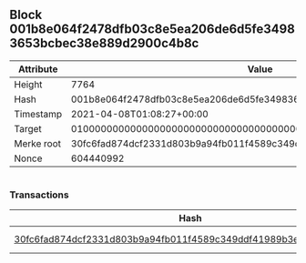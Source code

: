 ## Block 001b8e064f2478dfb03c8e5ea206de6d5fe34983653bcbec38e889d2900c4b8c

Attribute | Value
--- | ---
Height | 7764
Hash | 001b8e064f2478dfb03c8e5ea206de6d5fe34983653bcbec38e889d2900c4b8c
Timestamp | 2021-04-08T01:08:27+00:00
Target | 0100000000000000000000000000000000000000000000000000000000000000
Merke root | 30fc6fad874dcf2331d803b9a94fb011f4589c349ddf41989b3e4a02ac4638e0
Nonce | 604440992

```

```

### Transactions

Hash | Amount
--- | ---
[30fc6fad874dcf2331d803b9a94fb011f4589c349ddf41989b3e4a02ac4638e0](30fc6fad874dcf2331d803b9a94fb011f4589c349ddf41989b3e4a02ac4638e0.md) | 10.00000000 SKEPTI 
